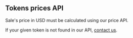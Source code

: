 ## Tokens prices API
Sale's price in USD must be calculated using our price
API. 

If your given token is not found in our API, 
[contact us](/contact-us).